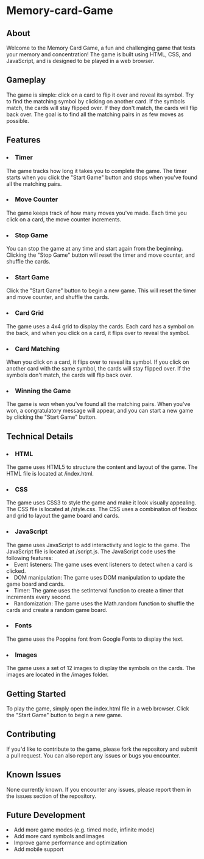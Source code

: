 # Memory-card-Game

<h2>About</h2>
Welcome to the Memory Card Game, a fun and challenging game that tests your memory and concentration! The game is built using HTML, CSS, and JavaScript, and is designed to be played in a web browser.
<br>
<h2>Gameplay</h2>
The game is simple: click on a card to flip it over and reveal its symbol. Try to find the matching symbol by clicking on another card. If the symbols match, the cards will stay flipped over. If they don't match, the cards will flip back over. The goal is to find all the matching pairs in as few moves as possible.
<br>
<h2>Features</h2>
<h3><li>Timer</h3>
 The game tracks how long it takes you to complete the game. The timer starts when you click the "Start Game" button and stops when you've found all the matching pairs.
<br>
<h3><li>Move Counter</h3>
The game keeps track of how many moves you've made. Each time you click on a card, the move counter increments.
<br>
<h3><li>Stop Game</h3>
You can stop the game at any time and start again from the beginning. Clicking the "Stop Game" button will reset the timer and move counter, and shuffle the cards.
<br>
<h3><li>Start Game</h3>
Click the "Start Game" button to begin a new game. This will reset the timer and move counter, and shuffle the cards.
<br>
<h3><li>Card Grid</h3>
The game uses a 4x4 grid to display the cards. Each card has a symbol on the back, and when you click on a card, it flips over to reveal the symbol.
<br>
<h3><li>Card Matching</h3>
When you click on a card, it flips over to reveal its symbol. If you click on another card with the same symbol, the cards will stay flipped over. If the symbols don't match, the cards will flip back over.
<br>
<h3><li>Winning the Game</h3>
The game is won when you've found all the matching pairs. When you've won, a congratulatory message will appear, and you can start a new game by clicking the "Start Game" button.
<br>
<h2>Technical Details</h2>
<h3><li>HTML</h3>
The game uses HTML5 to structure the content and layout of the game. The HTML file is located at /index.html.
<br>
<h3><li>CSS</h3>
The game uses CSS3 to style the game and make it look visually appealing. The CSS file is located at /style.css. The CSS uses a combination of flexbox and grid to layout the game board and cards.
<br>
<h3><li>JavaScript</h3>
The game uses JavaScript to add interactivity and logic to the game. The JavaScript file is located at /script.js. The JavaScript code uses the following features:

<li> Event listeners: The game uses event listeners to detect when a card is clicked.
<li> DOM manipulation: The game uses DOM manipulation to update the game board and cards.
<li> Timer: The game uses the setInterval function to create a timer that increments every second.
<li> Randomization: The game uses the Math.random function to shuffle the cards and create a random game board.
<br>
<h3><li>Fonts</h3>
The game uses the Poppins font from Google Fonts to display the text.
<br>
<h3><li>Images</h3>
The game uses a set of 12 images to display the symbols on the cards. The images are located in the /images folder.
<br>
<h2>Getting Started</h2>
To play the game, simply open the index.html file in a web browser. Click the "Start Game" button to begin a new game.
<br>
<h2>Contributing</h2>
If you'd like to contribute to the game, please fork the repository and submit a pull request. You can also report any issues or bugs you encounter.
<br>
<h2>Known Issues</h2>
None currently known. If you encounter any issues, please report them in the issues section of the repository.
<br>
<h2>Future Development</h2>
<li> Add more game modes (e.g. timed mode, infinite mode)
<li> Add more card symbols and images
<li> Improve game performance and optimization
<li> Add mobile support
